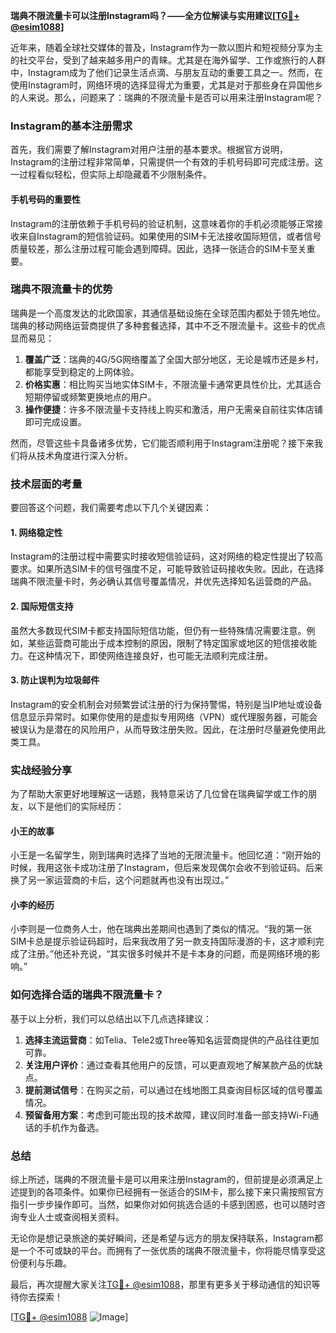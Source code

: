 **瑞典不限流量卡可以注册Instagram吗？——全方位解读与实用建议[[TG💪+ @esim1088](https://t.me/s/esim1088)]**

近年来，随着全球社交媒体的普及，Instagram作为一款以图片和短视频分享为主的社交平台，受到了越来越多用户的青睐。尤其是在海外留学、工作或旅行的人群中，Instagram成为了他们记录生活点滴、与朋友互动的重要工具之一。然而，在使用Instagram时，网络环境的选择显得尤为重要，尤其是对于那些身在异国他乡的人来说。那么，问题来了：瑞典的不限流量卡是否可以用来注册Instagram呢？

### Instagram的基本注册需求

首先，我们需要了解Instagram对用户注册的基本要求。根据官方说明，Instagram的注册过程非常简单，只需提供一个有效的手机号码即可完成注册。这一过程看似轻松，但实际上却隐藏着不少限制条件。

#### 手机号码的重要性

Instagram的注册依赖于手机号码的验证机制，这意味着你的手机必须能够正常接收来自Instagram的短信验证码。如果使用的SIM卡无法接收国际短信，或者信号质量较差，那么注册过程可能会遇到障碍。因此，选择一张适合的SIM卡至关重要。

### 瑞典不限流量卡的优势

瑞典是一个高度发达的北欧国家，其通信基础设施在全球范围内都处于领先地位。瑞典的移动网络运营商提供了多种套餐选择，其中不乏不限流量卡。这些卡的优点显而易见：

1. **覆盖广泛**：瑞典的4G/5G网络覆盖了全国大部分地区，无论是城市还是乡村，都能享受到稳定的上网体验。
2. **价格实惠**：相比购买当地实体SIM卡，不限流量卡通常更具性价比，尤其适合短期停留或频繁更换地点的用户。
3. **操作便捷**：许多不限流量卡支持线上购买和激活，用户无需亲自前往实体店铺即可完成设置。

然而，尽管这些卡具备诸多优势，它们能否顺利用于Instagram注册呢？接下来我们将从技术角度进行深入分析。

### 技术层面的考量

要回答这个问题，我们需要考虑以下几个关键因素：

#### 1. 网络稳定性

Instagram的注册过程中需要实时接收短信验证码，这对网络的稳定性提出了较高要求。如果所选SIM卡的信号强度不足，可能导致验证码接收失败。因此，在选择瑞典不限流量卡时，务必确认其信号覆盖情况，并优先选择知名运营商的产品。

#### 2. 国际短信支持

虽然大多数现代SIM卡都支持国际短信功能，但仍有一些特殊情况需要注意。例如，某些运营商可能出于成本控制的原因，限制了特定国家或地区的短信接收能力。在这种情况下，即使网络连接良好，也可能无法顺利完成注册。

#### 3. 防止误判为垃圾邮件

Instagram的安全机制会对频繁尝试注册的行为保持警惕，特别是当IP地址或设备信息显示异常时。如果你使用的是虚拟专用网络（VPN）或代理服务器，可能会被误认为是潜在的风险用户，从而导致注册失败。因此，在注册时尽量避免使用此类工具。

### 实战经验分享

为了帮助大家更好地理解这一话题，我特意采访了几位曾在瑞典留学或工作的朋友，以下是他们的实际经历：

#### 小王的故事

小王是一名留学生，刚到瑞典时选择了当地的无限流量卡。他回忆道：“刚开始的时候，我用这张卡成功注册了Instagram，但后来发现偶尔会收不到验证码。后来换了另一家运营商的卡后，这个问题就再也没有出现过。”

#### 小李的经历

小李则是一位商务人士，他在瑞典出差期间也遇到了类似的情况。“我的第一张SIM卡总是提示验证码超时，后来我改用了另一款支持国际漫游的卡，这才顺利完成了注册。”他还补充说，“其实很多时候并不是卡本身的问题，而是网络环境的影响。”

### 如何选择合适的瑞典不限流量卡？

基于以上分析，我们可以总结出以下几点选择建议：

1. **选择主流运营商**：如Telia、Tele2或Three等知名运营商提供的产品往往更加可靠。
2. **关注用户评价**：通过查看其他用户的反馈，可以更直观地了解某款产品的优缺点。
3. **提前测试信号**：在购买之前，可以通过在线地图工具查询目标区域的信号覆盖情况。
4. **预留备用方案**：考虑到可能出现的技术故障，建议同时准备一部支持Wi-Fi通话的手机作为备选。

### 总结

综上所述，瑞典的不限流量卡是可以用来注册Instagram的，但前提是必须满足上述提到的各项条件。如果你已经拥有一张适合的SIM卡，那么接下来只需按照官方指引一步步操作即可。当然，如果你对如何挑选合适的卡感到困惑，也可以随时咨询专业人士或查阅相关资料。

无论你是想记录旅途的美好瞬间，还是希望与远方的朋友保持联系，Instagram都是一个不可或缺的平台。而拥有了一张优质的瑞典不限流量卡，你将能尽情享受这份便利与乐趣。

最后，再次提醒大家关注[TG💪+ @esim1088](https://t.me/s/esim1088)，那里有更多关于移动通信的知识等待你去探索！

[[TG💪+ @esim1088](https://t.me/s/esim1088) ![Image](https://i.postimg.cc/4NQfJmqS/Snipaste-2025-05-13-00-14-12.png)]